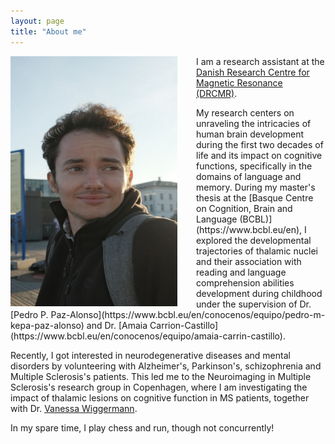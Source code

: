```yaml
---
layout: page
title: "About me"
---
```


<img style="margin-right: 30px;" align="left" src="/assets/photo_5767394751107154014_y.jpg" width="267" height="400" alt="My Image">

I am a research assistant at the [Danish Research Centre for Magnetic Resonance (DRCMR)](https://www.drcmr.dk/index.html). 
<p>
My research centers on unraveling the intricacies of human brain development during the first two decades of life and its impact on cognitive functions, specifically in the domains of language and memory. During my master's thesis at the [Basque Centre on Cognition, Brain and Language (BCBL)](https://www.bcbl.eu/en), I explored the developmental trajectories of thalamic nuclei and their association with reading and language comprehension abilities development during childhood under the supervision of Dr. [Pedro P. Paz-Alonso](https://www.bcbl.eu/en/conocenos/equipo/pedro-m-kepa-paz-alonso) and Dr. [Amaia Carrion-Castillo](https://www.bcbl.eu/en/conocenos/equipo/amaia-carrin-castillo).

Recently, I got interested in neurodegenerative diseases and mental disorders by volunteering with Alzheimer's, Parkinson's, schizophrenia and Multiple Sclerosis's patients. This led me to the Neuroimaging in Multiple Sclerosis's research group in Copenhagen, where I am investigating the impact of thalamic lesions on cognitive function in MS patients, together with Dr. [Vanessa Wiggermann](https://www.drcmr.dk/vanessaw).


<p> In my spare time, I play chess and run, though not concurrently!
